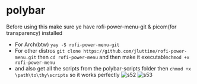 # polybar
Before using this make sure ye have rofi-power-menu-git & picom(for transparency) installed
* For Arch(btw) ```yay -S rofi-power-menu-git```
* For other distros ```git clone https://github.com/jluttine/rofi-power-menu.git``` then ```cd rofi-power-menu``` and then make it executable```chmod +x rofi-power-menu```
* and also get all the scripts from the polybar-scripts folder then ```chmod +x \path\to\thy\scripts``` so it works perfectly
![s52](https://github.com/user-attachments/assets/9e3864d9-064f-4475-b814-a0fd3d529345)
![s53](https://github.com/user-attachments/assets/9a361bf6-4be8-4065-b8d9-6abc18f79d8b)

